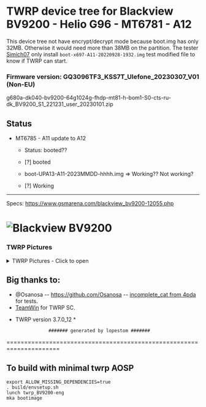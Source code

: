 # TWRP device tree for Blackview BV9200 - Helio G96 - MT6781 - A12

This device tree not have encrypt/decrypt mode because boot.img has only 32MB. Otherwise it would need more than 38MB on the partition.
The tester [Simich07](https://4pda.to/forum/index.php?showuser=1671401) only install `boot-x697-A11-20220928-1932.img` test modified file to know if TWRP can start.

### Firmware version: GQ3096TF3_KSS7T_Ulefone_20230307_V01 (Non-EU)
g680a-dk040-bv9200-64g1024g-fhdp-mt81-h-bom1-S0-cts-ru-dk_BV9200_S1_221231_user_20230101.zip

## Status
- MT6785 - A11 update to A12
  - Status: booted??
  - [?] booted

   - boot-UPA13-A11-2023MMDD-hhhh.img => Working?? Not working?
  - [?] Working
------------------------------------

Specs: https://www.gsmarena.com/blackview_bv9200-12055.php

![Blackview BV9200](https://fdn2.gsmarena.com/vv/pics/blackview/blackview-bv9200-1.jpg)
===================================================================== 

### TWRP Pictures
<details><summary>TWRP Pictures - Click to open</summary>
<p>

![Menu](JJJ)
</p>
</details>

## Big thanks to:
- @Osanosa -- https://github.com/Osanosa -- [incomplete_cat from 4pda](https://4pda.to/forum/index.php?showuser=7828850) for tests.
- [TeamWin](https://github.com/TeamWin) for TWRP SC.
* TWRP version 3.7.0_12 *

                  ####### generated by lopestom #######
===================================================================== 

## To build with minimal twrp AOSP
```
export ALLOW_MISSING_DEPENDENCIES=true
. build/envsetup.sh
lunch twrp_BV9200-eng
mka bootimage
```

